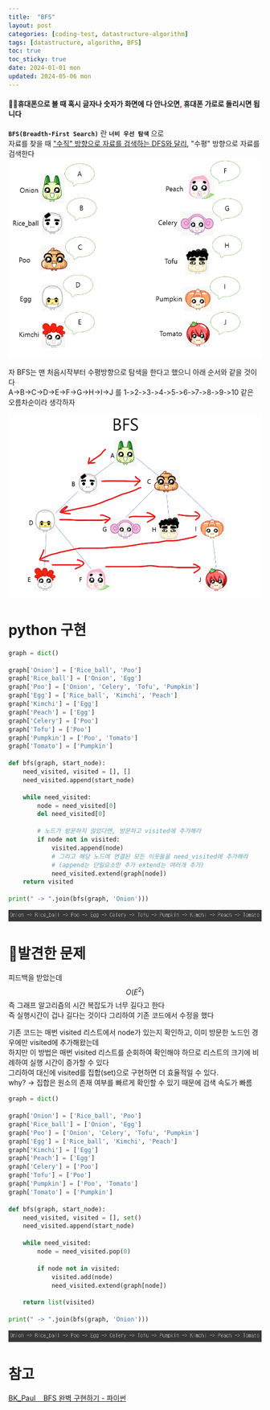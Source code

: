 ```yaml
---
title:  "BFS"
layout: post
categories: [coding-test, datastructure-algorithm] 
tags: [datastructure, algorithm, BFS]
toc: true
toc_sticky: true
date: 2024-01-01 mon
updated: 2024-05-06 mon
---
```


<!-- MathJax Script for this post only -->
<script type="text/javascript" async
  src="https://cdnjs.cloudflare.com/ajax/libs/mathjax/2.7.7/MathJax.js?config=TeX-AMS-MML_HTMLorMML">
</script>
<script type="text/x-mathjax-config">
  MathJax.Hub.Config({
    tex2jax: {
      inlineMath: [ ['$','$'], ['\\(','\\)'] ],
      displayMath: [ ['$$','$$'], ['\\[','\\]'] ],
      processEscapes: true
    }
  });
</script>
#### 🙅‍♂️휴대폰으로 볼 때 혹시 글자나 숫자가 화면에 다 안나오면<span style="color:red">**,**</span> 휴대폰 가로로 돌리시면 됩니다


**`BFS(Breadth-First Search)`** 란 **`너비 우선 탐색`** 으로 <br>
자료를 찾을 때 <u>"수직" 방향으로 자료를 검색하는 DFS와 달리</u>, "수평" 방향으로 자료를 검색한다 <br>
![Desktop View](/assets/img/data-alg/bfs/0.png) <br>

자 BFS는 맨 처음시작부터 수평방향으로 탐색을 한다고 했으니 아래 순서와 같을 것이다 <br>
A->B->C->D->E->F->G->H->I->J 를 1->2->3->4->5->6->7->8->9->10 같은 오름차순이라 생각하자 <br>

![Desktop View](/assets/img/data-alg/bfs/1.png) <br>


# python 구현
```python
graph = dict()

graph['Onion'] = ['Rice_ball', 'Poo']
graph['Rice_ball'] = ['Onion', 'Egg']
graph['Poo'] = ['Onion', 'Celery', 'Tofu', 'Pumpkin']
graph['Egg'] = ['Rice_ball', 'Kimchi', 'Peach']
graph['Kimchi'] = ['Egg']
graph['Peach'] = ['Egg']
graph['Celery'] = ['Poo']
graph['Tofu'] = ['Poo']
graph['Pumpkin'] = ['Poo', 'Tomato']
graph['Tomato'] = ['Pumpkin']

def bfs(graph, start_node):
    need_visited, visited = [], []
    need_visited.append(start_node)
     
    while need_visited:
        node = need_visited[0]
        del need_visited[0]

        # 노드가 방문하지 않았다면, 방문하고 visited에 추가해라
        if node not in visited:
            visited.append(node)
            # 그리고 해당 노드에 연결된 모든 이웃들을 need_visited에 추가해라
            # (append는 단일요소만 추가 extend는 여러개 추가) 
            need_visited.extend(graph[node])
    return visited

print(" -> ".join(bfs(graph, 'Onion')))
```

![Desktop View](/assets/img/data-alg/bfs/2.png) <br>

# 🫠발견한 문제
피드백을 받았는데 $$O(E^2)$$ 즉 그래프 알고리즘의 시간 복잡도가 너무 길다고 한다 <br>
즉 실행시간이 겁나 길다는 것이다 그리하여 기존 코드에서 수정을 했다 <br>

기존 코드는 매번 visited 리스트에서 node가 있는지 확인하고, 이미 방문한 노드인 경우에만 visited에 추가해왔는데 <br> 
하지만 이 방법은 매번 visited 리스트를 순회하여 확인해야 하므로 리스트의 크기에 비례하여 실행 시간이 증가할 수 있다 <br>
그리하여 대신에 visited를 집합(set)으로 구현하면 더 효율적일 수 있다. <br>
why? -> 집합은 원소의 존재 여부를 빠르게 확인할 수 있기 때문에 검색 속도가 빠름

```python
graph = dict()

graph['Onion'] = ['Rice_ball', 'Poo']
graph['Rice_ball'] = ['Onion', 'Egg']
graph['Poo'] = ['Onion', 'Celery', 'Tofu', 'Pumpkin']
graph['Egg'] = ['Rice_ball', 'Kimchi', 'Peach']
graph['Kimchi'] = ['Egg']
graph['Peach'] = ['Egg']
graph['Celery'] = ['Poo']
graph['Tofu'] = ['Poo']
graph['Pumpkin'] = ['Poo', 'Tomato']
graph['Tomato'] = ['Pumpkin']

def bfs(graph, start_node):
    need_visited, visited = [], set()
    need_visited.append(start_node)

    while need_visited:
        node = need_visited.pop(0)

        if node not in visited:
            visited.add(node)
            need_visited.extend(graph[node])

    return list(visited)

print(" -> ".join(bfs(graph, 'Onion')))
```
![Desktop View](/assets/img/data-alg/bfs/2.png) <br>

# 참고
[BK_Paul &nbsp;&nbsp; BFS 완벽 구현하기 - 파이썬](https://data-marketing-bk.tistory.com/entry/BFS-%EC%99%84%EB%B2%BD-%EA%B5%AC%ED%98%84%ED%95%98%EA%B8%B0-%ED%8C%8C%EC%9D%B4%EC%8D%AC?category=901221)